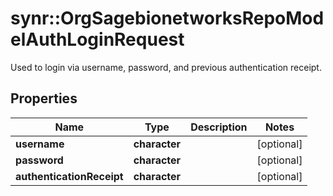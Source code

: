 # synr::OrgSagebionetworksRepoModelAuthLoginRequest

Used to login via username, password, and previous authentication receipt.

## Properties
Name | Type | Description | Notes
------------ | ------------- | ------------- | -------------
**username** | **character** |  | [optional] 
**password** | **character** |  | [optional] 
**authenticationReceipt** | **character** |  | [optional] 


